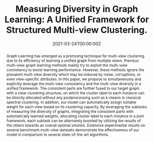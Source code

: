 ---
title: "Measuring Diversity in Graph Learning: A Unified Framework for Structured Multi-view Clustering."
authors:
- ShudongHuang
- IvorTsang
- ZenglinXu
- admin
date: "2021-03-24T00:00:00Z"
doi: "https://doi.org/10.1109/TKDE.2021.3068461"

# Schedule page publish date (NOT publication's date).
publishDate: "2017-01-01T00:00:00Z"

# Publication type.
# Legend: 0 = Uncategorized; 1 = Conference paper; 2 = Journal article;
# 3 = Preprint / Working Paper; 4 = Report; 5 = Book; 6 = Book section;
# 7 = Thesis; 8 = Patent
publication_types: ["2"]

# Publication name and optional abbreviated publication name.
publication: "IEEE Transactions on Knowledge and Data Engineering"
publication_short: ""

abstract: "Graph Learning has emerged as a promising technique for multi-view clustering due to its efficiency of learning a unified graph from multiple views. Previous multi-view graph learning methods mainly try to exploit the multi-view consistency to boost learning performance. However, these methods ignore the prevalent multi-view diversity which may be induced by noise, corruptions, or even view-specific attributes. In this paper, we propose to simultaneously and explicitly leverage the multi-view consistency and the multi-view diversity in a unified framework. The consistent parts are further fused to our target graph with a clear clustering structure, on which the cluster label to each instance can be directly allocated without any postprocessing such as k-means in classical spectral clustering. In addition, our model can automatically assign suitable weight for each view based on its clustering capacity. By leveraging the subtasks of measuring the diversity of graphs, integrating the consistent parts with automatically learned weights, allocating cluster label to each instance in a joint framework, each subtask can be alternately boosted by utilizing the results of the others towards an overall optimal solution. Extensive experimental results on several benchmark multi-view datasets demonstrate the effectiveness of our model in comparison to several state-of-the-art algorithms."

# Summary. An optional shortened abstract.
summary:

tags:

featured: false

links:
url_pdf: 'https://ieeexplore.ieee.org/stamp/stamp.jsp?tp=&arnumber=9206919'
#url_code: '#'
#url_dataset: '#'


# Featured image
# To use, add an image named `featured.jpg/png` to your page's folder. 
image:
  caption: 'Image credit: [**Unsplash**](https://unsplash.com/photos/s9CC2SKySJM)'
  focal_point: ""
  preview_only: false

# Associated Projects (optional).
#   Associate this publication with one or more of your projects.
#   Simply enter your project's folder or file name without extension.
#   E.g. `internal-project` references `content/project/internal-project/index.md`.
#   Otherwise, set `projects: []`.
projects:
- internal-project

# Slides (optional).
#   Associate this publication with Markdown slides.
#   Simply enter your slide deck's filename without extension.
#   E.g. `slides: "example"` references `content/slides/example/index.md`.
#   Otherwise, set `slides: ""`.
slides: example
---